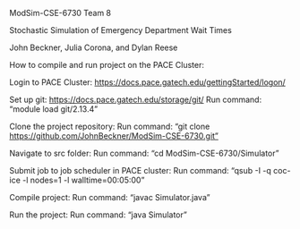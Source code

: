 ModSim-CSE-6730
Team 8

Stochastic Simulation of Emergency Department Wait Times

John Beckner, Julia Corona, and Dylan Reese


How to compile and run project on the PACE Cluster:

Login to PACE Cluster: https://docs.pace.gatech.edu/gettingStarted/logon/

Set up git: https://docs.pace.gatech.edu/storage/git/
Run command: “module load git/2.13.4”

Clone the project repository:
Run command: “git clone https://github.com/JohnBeckner/ModSim-CSE-6730.git”

Navigate to src folder:
Run command: “cd ModSim-CSE-6730/Simulator”

Submit job to job scheduler in PACE cluster:
Run command: “qsub -I -q coc-ice -l nodes=1 -l walltime=00:05:00”

Compile project:
Run command: “javac Simulator.java”

Run the project:
Run command: “java Simulator”
